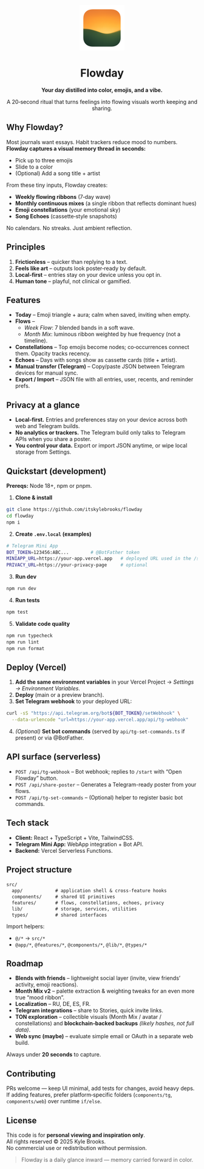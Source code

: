 <div align="center">
  <img src="public/Flowday.png" alt="Flowday" width="120" />
  <h1>Flowday</h1>
  <p><strong>Your day distilled into color, emojis, and a vibe.</strong></p>
  <p>A 20‑second ritual that turns feelings into flowing visuals worth keeping and sharing.</p>
</div>

## Why Flowday?

Most journals want essays. Habit trackers reduce mood to numbers.  
**Flowday captures a visual memory thread in seconds:**

- Pick up to three emojis
- Slide to a color
- (Optional) Add a song title + artist

From these tiny inputs, Flowday creates:

- **Weekly flowing ribbons** (7‑day wave)
- **Monthly continuous mixes** (a single ribbon that reflects dominant hues)
- **Emoji constellations** (your emotional sky)
- **Song Echoes** (cassette‑style snapshots)

No calendars. No streaks. Just ambient reflection.

## Principles

1. **Frictionless** – quicker than replying to a text.
2. **Feels like art** – outputs look poster‑ready by default.
3. **Local‑first** – entries stay on your device unless you opt in.
4. **Human tone** – playful, not clinical or gamified.

## Features

- **Today** – Emoji triangle + aura; calm when saved, inviting when empty.
- **Flows** –
  - _Week Flow_: 7 blended bands in a soft wave.
  - _Month Mix_: luminous ribbon weighted by hue frequency (not a timeline).
- **Constellations** – Top emojis become nodes; co‑occurrences connect them. Opacity tracks recency.
- **Echoes** – Days with songs show as cassette cards (title + artist).
- **Manual transfer (Telegram)** – Copy/paste JSON between Telegram devices for manual sync.
- **Export / Import** – JSON file with all entries, user, recents, and reminder prefs.

## Privacy at a glance

- **Local‑first.** Entries and preferences stay on your device across both web and Telegram builds.
- **No analytics or trackers.** The Telegram build only talks to Telegram APIs when you share a poster.
- **You control your data.** Export or import JSON anytime, or wipe local storage from Settings.

## Quickstart (development)

**Prereqs:** Node 18+, npm or pnpm.

1. **Clone & install**

```bash
git clone https://github.com/itskylebrooks/flowday
cd flowday
npm i
```

2. **Create `.env.local` (examples)**

```bash
# Telegram Mini App
BOT_TOKEN=123456:ABC...        # @BotFather token
MINIAPP_URL=https://your-app.vercel.app   # deployed URL used in the /start button
PRIVACY_URL=https://your-privacy-page     # optional

```

3. **Run dev**

```bash
npm run dev
```

4. **Run tests**

```bash
npm test
```

5. **Validate code quality**

```bash
npm run typecheck
npm run lint
npm run format
```

## Deploy (Vercel)

1. **Add the same environment variables** in your Vercel Project → _Settings → Environment Variables_.
2. **Deploy** (main or a preview branch).
3. **Set Telegram webhook** to your deployed URL:

```bash
curl -sS "https://api.telegram.org/bot${BOT_TOKEN}/setWebhook" \
  --data-urlencode "url=https://your-app.vercel.app/api/tg-webhook"
```

4. _(Optional)_ **Set bot commands** (served by `api/tg-set-commands.ts` if present) or via @BotFather.

## API surface (serverless)

- `POST /api/tg-webhook` – Bot webhook; replies to `/start` with “Open Flowday” button.
- `POST /api/share-poster` – Generates a Telegram-ready poster from your flows.
- `POST /api/tg-set-commands` – (Optional) helper to register basic bot commands.

## Tech stack

- **Client:** React + TypeScript + Vite, TailwindCSS.
- **Telegram Mini App:** WebApp integration + Bot API.
- **Backend:** Vercel Serverless Functions.

## Project structure

```
src/
  app/            # application shell & cross-feature hooks
  components/     # shared UI primitives
  features/       # flows, constellations, echoes, privacy
  lib/            # storage, services, utilities
  types/          # shared interfaces
```

Import helpers:

- `@/*` → `src/*`
- `@app/*`, `@features/*`, `@components/*`, `@lib/*`, `@types/*`

## Roadmap

- **Blends with friends** – lightweight social layer (invite, view friends’ activity, emoji reactions).
- **Month Mix v2** – palette extraction & weighting tweaks for an even more true “mood ribbon”.
- **Localization** – RU, DE, ES, FR.
- **Telegram integrations** – share to Stories, quick invite links.
- **TON exploration** – collectible visuals (Month Mix / avatar / constellations) and **blockchain‑backed backups** _(likely hashes, not full data)_.
- **Web sync (maybe)** – evaluate simple email or OAuth in a separate web build.

Always under **20 seconds** to capture.

## Contributing

PRs welcome — keep UI minimal, add tests for changes, avoid heavy deps.  
If adding features, prefer platform‑specific folders (`components/tg`, `components/web`) over runtime `if/else`.

## License

This code is for **personal viewing and inspiration only**.  
All rights reserved © 2025 Kyle Brooks.  
No commercial use or redistribution without permission.

> Flowday is a daily glance inward — memory carried forward in color.
